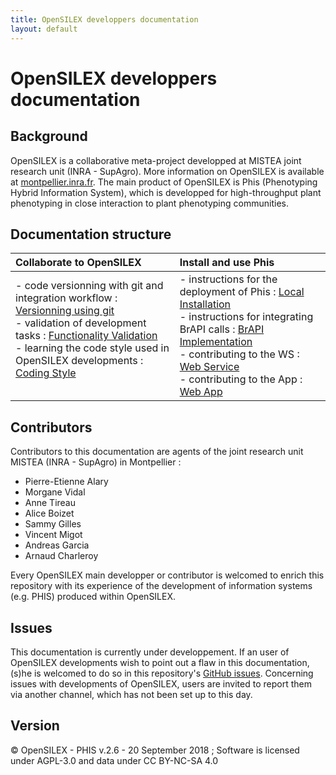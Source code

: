```yaml
---
title: OpenSILEX developpers documentation
layout: default
---
```

# OpenSILEX developpers documentation

## Background
OpenSILEX is a collaborative meta-project developped at MISTEA joint research unit (INRA - SupAgro).
More information on OpenSILEX is available at [montpellier.inra.fr](https://www6.montpellier.inra.fr/mistea/Projets/Silex "SILEX Main Page").
The main product of OpenSILEX is Phis (Phenotyping Hybrid Information System), which is developped for high-throughput plant phenotyping in close interaction to plant phenotyping communities.

## Documentation structure

| Collaborate to OpenSILEX        | Install and use Phis          |
|:------------- |:--------------|
| - code versionning with git and integration workflow : [Versionning using git](github)<br>- validation of development tasks : [Functionality Validation](functionalityValidation)<br>- learning the code style used in OpenSILEX developments : [Coding Style](codingStyle)<br><br>| - instructions for the deployment of Phis : [Local Installation](localInstallation)<br>- instructions for integrating BrAPI calls : [BrAPI Implementation](brapiImplementation)<br>- contributing to the WS : [Web Service](webService)<br>- contributing to the App : [Web App](webapp) |

## Contributors
Contributors to this documentation are agents of the joint research unit MISTEA (INRA - SupAgro) in Montpellier :

- Pierre-Etienne Alary
- Morgane Vidal
- Anne Tireau
- Alice Boizet
- Sammy Gilles
- Vincent Migot
- Andreas Garcia
- Arnaud Charleroy

Every OpenSILEX main developper or contributor is welcomed to enrich this repository with its experience of the development of information systems (e.g. PHIS) produced within OpenSILEX.

## Issues
This documentation is currently under developpement.
If an user of OpenSILEX developments wish to point out a flaw in this documentation, (s)he is welcomed to do so in this repository's [GitHub issues](https://github.com/OpenSILEX/docs-community-dev/issues).
Concerning issues with developments of OpenSILEX, users are invited to report them via another channel, which has not been set up to this day.

## Version
&copy; OpenSILEX - PHIS v.2.6 - 20 September 2018 ; Software is licensed under AGPL-3.0 and data under CC BY-NC-SA 4.0
